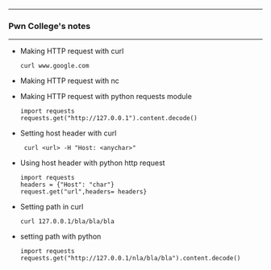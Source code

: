 * * *
### Pwn College's notes
* * *

- Making HTTP request with curl

      curl www.google.com
- Making HTTP request with nc

- Making HTTP request with python requests module

      import requests
      requests.get("http://127.0.0.1").content.decode()
- Setting host header with curl 

       curl <url> -H "Host: <anychar>"
- Using host header with python http request

      import requests
      headers = {"Host": "char"}
      request.get("url",headers= headers}
- Setting path in curl
    
      curl 127.0.0.1/bla/bla/bla
- setting path with python

      import requests
      requests.get("http://127.0.0.1/nla/bla/bla").content.decode()
